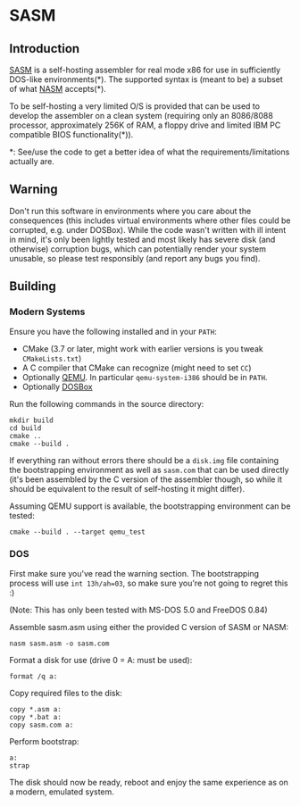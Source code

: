 # SASM

## Introduction

[SASM](sasm.asm) is a self-hosting assembler for real mode x86 for use
in sufficiently DOS-like environments(\*). The supported syntax is
(meant to be) a subset of what [NASM](https://nasm.us/) accepts(\*).

To be self-hosting a very limited O/S is provided that can be used to
develop the assembler on a clean system (requiring only an 8086/8088
processor, approximately 256K of RAM, a floppy drive and limited IBM PC
compatible BIOS functionality(\*)).

\*: See/use the code to get a better idea of what the
requirements/limitations actually are.

## Warning

Don't run this software in environments where you care about the
consequences (this includes virtual environments where other files could
be corrupted, e.g. under DOSBox). While the code wasn't written with ill
intent in mind, it's only been lightly tested and most likely has severe
disk (and otherwise) corruption bugs, which can potentially render your
system unusable, so please test responsibly (and report any bugs you
find).

## Building

### Modern Systems

Ensure you have the following installed and in your `PATH`:

- CMake (3.7 or later, might work with earlier versions is you tweak
  `CMakeLists.txt`)
- A C compiler that CMake can recognize (might need to set `CC`)
- Optionally [QEMU](https://www.qemu.org/). In particular
  `qemu-system-i386` should be in `PATH`.
- Optionally [DOSBox](https://www.dosbox.com/)

Run the following commands in the source directory:

    mkdir build
    cd build
    cmake ..
    cmake --build .

If everything ran without errors there should be a `disk.img` file
containing the bootstrapping environment as well as `sasm.com` that can
be used directly (it's been assembled by the C version of the assembler
though, so while it should be equivalent to the result of self-hosting
it might differ).

Assuming QEMU support is available, the bootstrapping environment can be
tested:

    cmake --build . --target qemu_test


### DOS

First make sure you've read the warning section. The bootstrapping
process will use `int 13h/ah=03`, so make sure you're not going to
regret this :)

(Note: This has only been tested with MS-DOS 5.0 and FreeDOS 0.84)

Assemble sasm.asm using either the provided C version of SASM or NASM:

    nasm sasm.asm -o sasm.com

Format a disk for use (drive 0 = A: must be used):

    format /q a:

Copy required files to the disk:

    copy *.asm a:
    copy *.bat a:
    copy sasm.com a:

Perform bootstrap:

    a:
    strap

The disk should now be ready, reboot and enjoy the same experience as on
a modern, emulated system.
